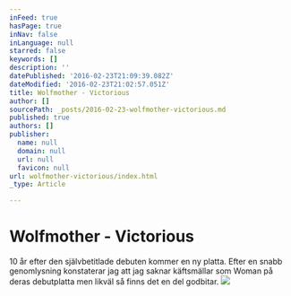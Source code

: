 ```yaml
---
inFeed: true
hasPage: true
inNav: false
inLanguage: null
starred: false
keywords: []
description: ''
datePublished: '2016-02-23T21:09:39.082Z'
dateModified: '2016-02-23T21:02:57.051Z'
title: Wolfmother - Victorious
author: []
sourcePath: _posts/2016-02-23-wolfmother-victorious.md
published: true
authors: []
publisher:
  name: null
  domain: null
  url: null
  favicon: null
url: wolfmother-victorious/index.html
_type: Article

---
```

# Wolfmother - Victorious

10 år efter den självbetitlade debuten kommer en ny platta. Efter en snabb genomlysning konstaterar jag att jag saknar käftsmällar som Woman på deras debutplatta men likväl så finns det en del godbitar.
![](https://the-grid-user-content.s3-us-west-2.amazonaws.com/963d53a0-4e10-49eb-98ea-49ff65f6420b.jpg)
